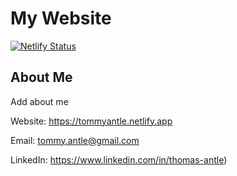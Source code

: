 # My Website

[![Netlify Status](https://api.netlify.com/api/v1/badges/7e2d84ea-2cb5-4070-b0a2-42473f0fe8d0/deploy-status)](https://app.netlify.com/sites/tommyantle/deploys)

## About Me

Add about me

Website: https://tommyantle.netlify.app

Email: tommy.antle@gmail.com

LinkedIn: https://www.linkedin.com/in/thomas-antle)
